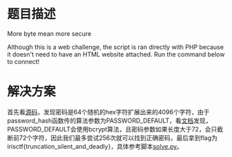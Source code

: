 # 题目描述

More byte mean more secure

Although this is a web challenge, the script is ran directly with PHP because it doesn't need to have an HTML website attached. Run the command below to connect!

# 解决方案

首先看[源码](file/chal.php)，发现密码是64个随机的hex字符扩展出来的4096个字符，由于password_hash函数传的算法参数为PASSWORD_DEFAULT，看[文档](https://www.php.net/manual/en/function.password-hash.php)发现，PASSWORD_DEFAULT会使用bcrypt算法，且密码参数如果长度大于72，会只截断前72个字符，因此我们最多尝试256次就可以找到正确密码，最后拿到flag为irisctf{truncation_silent_and_deadly}，具体参考脚本[solve.py](solution/solve.py)。